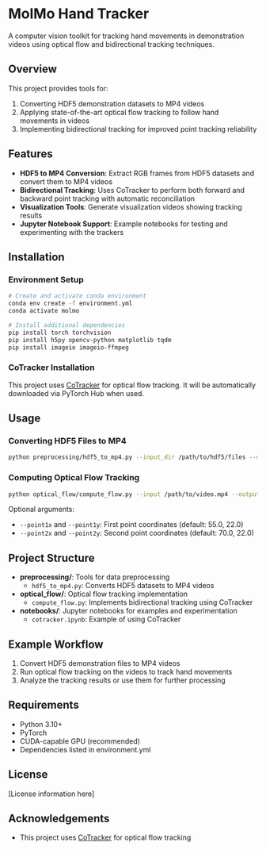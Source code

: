 # MolMo Hand Tracker

A computer vision toolkit for tracking hand movements in demonstration videos using optical flow and bidirectional tracking techniques.

## Overview

This project provides tools for:
1. Converting HDF5 demonstration datasets to MP4 videos
2. Applying state-of-the-art optical flow tracking to follow hand movements in videos
3. Implementing bidirectional tracking for improved point tracking reliability

## Features

- **HDF5 to MP4 Conversion**: Extract RGB frames from HDF5 datasets and convert them to MP4 videos
- **Bidirectional Tracking**: Uses CoTracker to perform both forward and backward point tracking with automatic reconciliation
- **Visualization Tools**: Generate visualization videos showing tracking results
- **Jupyter Notebook Support**: Example notebooks for testing and experimenting with the trackers

## Installation

### Environment Setup

```bash
# Create and activate conda environment
conda env create -f environment.yml
conda activate molmo

# Install additional dependencies
pip install torch torchvision
pip install h5py opencv-python matplotlib tqdm
pip install imageio imageio-ffmpeg
```

### CoTracker Installation

This project uses [CoTracker](https://github.com/facebookresearch/co-tracker) for optical flow tracking. It will be automatically downloaded via PyTorch Hub when used.

## Usage

### Converting HDF5 Files to MP4

```bash
python preprocessing/hdf5_to_mp4.py --input_dir /path/to/hdf5/files --output_dir /path/to/output
```

### Computing Optical Flow Tracking

```bash
python optical_flow/compute_flow.py --input /path/to/video.mp4 --output tracking_results
```

Optional arguments:
- `--point1x` and `--point1y`: First point coordinates (default: 55.0, 22.0)
- `--point2x` and `--point2y`: Second point coordinates (default: 70.0, 22.0)

## Project Structure

- **preprocessing/**: Tools for data preprocessing
  - `hdf5_to_mp4.py`: Converts HDF5 datasets to MP4 videos
- **optical_flow/**: Optical flow tracking implementation
  - `compute_flow.py`: Implements bidirectional tracking using CoTracker
- **notebooks/**: Jupyter notebooks for examples and experimentation
  - `cotracker.ipynb`: Example of using CoTracker

## Example Workflow

1. Convert HDF5 demonstration files to MP4 videos
2. Run optical flow tracking on the videos to track hand movements
3. Analyze the tracking results or use them for further processing

## Requirements

- Python 3.10+
- PyTorch
- CUDA-capable GPU (recommended)
- Dependencies listed in environment.yml

## License

[License information here]

## Acknowledgements

- This project uses [CoTracker](https://github.com/facebookresearch/co-tracker) for optical flow tracking 